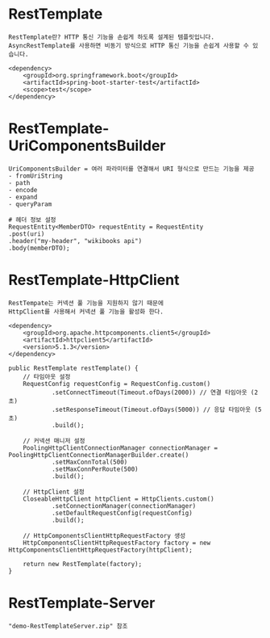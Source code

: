 # RestTemplate

    RestTemplate란? HTTP 통신 기능을 손쉽게 하도록 설계된 템플릿입니다.
    AsyncRestTemplate를 사용하면 비동기 방식으로 HTTP 통신 기능을 손쉽게 사용할 수 있습니다.

    <dependency>
        <groupId>org.springframework.boot</groupId>
        <artifactId>spring-boot-starter-test</artifactId>
        <scope>test</scope>
    </dependency>

# RestTemplate-UriComponentsBuilder

    UriComponentsBuilder = 여러 파라미터를 연결해서 URI 형식으로 만드는 기능을 제공
    - fromUriString
    - path
    - encode
    - expand
    - queryParam

    # 헤더 정보 설정
    RequestEntity<MemberDTO> requestEntity = RequestEntity
    .post(uri)
    .header("my-header", "wikibooks api")
    .body(memberDTO);

# RestTemplate-HttpClient

    RestTempate는 커넥션 풀 기능을 지원하지 않기 때문에
    HttpClient를 사용해서 커넥션 풀 기능을 활성화 한다.

    <dependency>
        <groupId>org.apache.httpcomponents.client5</groupId>
        <artifactId>httpclient5</artifactId>
        <version>5.1.3</version>
    </dependency>

    public RestTemplate restTemplate() {
        // 타임아웃 설정
        RequestConfig requestConfig = RequestConfig.custom()
                .setConnectTimeout(Timeout.ofDays(2000)) // 연결 타임아웃 (2초)
                .setResponseTimeout(Timeout.ofDays(5000)) // 응답 타임아웃 (5초)
                .build();

        // 커넥션 매니저 설정
        PoolingHttpClientConnectionManager connectionManager = PoolingHttpClientConnectionManagerBuilder.create()
                .setMaxConnTotal(500)
                .setMaxConnPerRoute(500)
                .build();

        // HttpClient 설정
        CloseableHttpClient httpClient = HttpClients.custom()
                .setConnectionManager(connectionManager)
                .setDefaultRequestConfig(requestConfig)
                .build();

        // HttpComponentsClientHttpRequestFactory 생성
        HttpComponentsClientHttpRequestFactory factory = new HttpComponentsClientHttpRequestFactory(httpClient);

        return new RestTemplate(factory);
    }

# RestTemplate-Server

    "demo-RestTemplateServer.zip" 참조
    
    
    